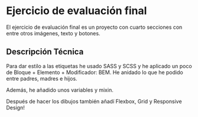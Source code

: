 # Ejercicio de evaluación final

El ejercicio de evaluación final es un proyecto con cuarto secciones con entre otros imágenes, texto y botones. 

## Descripción Técnica

Para dar estilo a las etiquetas he usado SASS y SCSS y he aplicado un poco de Bloque + Elemento + Modificador: BEM. He anidado lo que he podido entre padres, madres e hijos.

Además, he añadido unos variables y mixin.

Después de hacer los dibujos también añadí Flexbox, Grid y Responsive Design!
